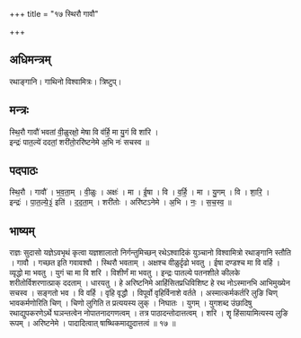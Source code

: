 +++
title = "१७ स्थिरौ गावौ"

+++
## अधिमन्त्रम्
रथाङ्गानि। गाथिनो विश्वामित्रः। त्रिष्टुप्।

## मन्त्रः
स्थि॒रौ गावौ॑ भवतां वी॒ळुरक्षो॒ मेषा वि व॑र्हि॒ मा यु॒गं वि शा॑रि ।  
इन्द्रः॑ पात॒ल्ये॑ ददतां॒ शरी॑तो॒ररि॑ष्टनेमे अ॒भि नः॑ सचस्व ॥

## पदपाठः
स्थि॒रौ । गावौ॑ । भ॒व॒ता॒म् । वी॒ळुः । अक्षः॑ । मा । ई॒षा । वि । व॒र्हि॒ । मा । यु॒गम् । वि । शा॒रि॒ ।  
इन्द्रः॑ । पा॒त॒ल्ये॒३॒॑ इति॑ । द॒द॒ता॒म् । शरी॑तोः । अरि॑ष्टऽनेमे । अ॒भि । नः॒ । स॒च॒स्व॒ ॥

## भाष्यम्
राज्ञः सुदासो यज्ञेऽवभृथं कृत्वा यज्ञशालातो निर्गन्तुमिच्छन् रथेऽश्वादिकं युञ्चानो विश्वामित्रो रथाङ्गानि स्तौति । गावौ । गच्छत इति गवावश्वौ । स्थिरौ भवताम् । अक्षश्च वीळुर्दृढो भवतु । ईषा दण्डश्च मा वि वर्हि । व्यृद्धो मा भवतु । युगं चा मा वि शरि । विशीर्णं मा भवतु । इन्द्रः पातल्ये पतनशीले कीलके शरीतोर्विशरणात्प्राक् ददताम् । धारयतु । हे अरिष्टनिमे आहिंसितप्रधिविशिष्ट हे रथ नोऽस्मानभि आभिमुख्येन सचस्व । सङ्गतो भव । वि वर्हि । वृहि वृद्धौ । विपूर्वो वृहिर्विनाशे वर्तते । अस्मात्कर्मकर्तरि लुङि चिण् भावकर्मणोरिति चिण् । चिणो लुगिति त प्रत्ययस्य लुक् । निघातः । युगम् । युगशब्द उंछादिषु रथाद्युपकरणेऽर्थे घञन्तत्वेन नोपातनादगणत्वम् । तत्र पाठादन्तोदात्तत्वम् । शरि । शॄ हिंसायामित्यस्य लुङि रूपम् । अरिष्टनेमे । पादादित्वात् षाष्थिकमाद्युदात्तत्वं ॥ १७ ॥